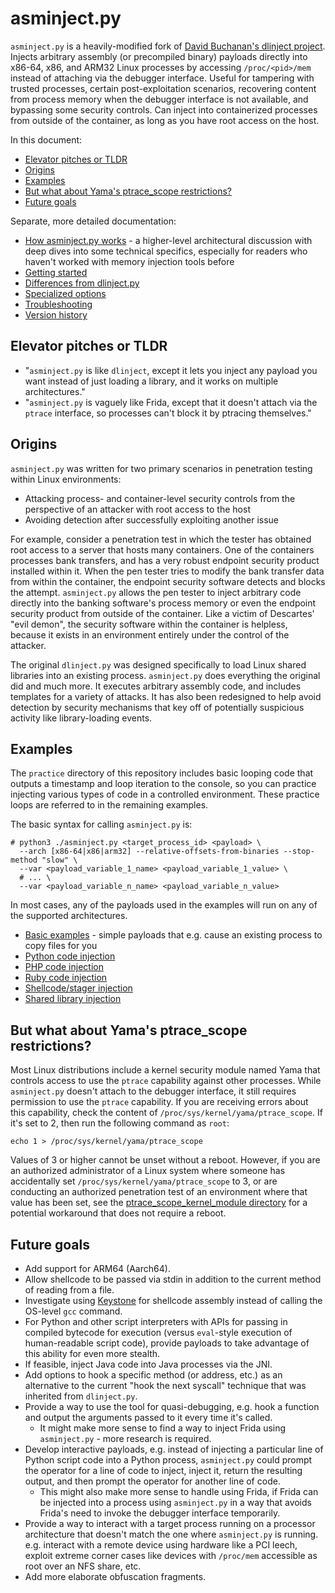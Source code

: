 # asminject.py
`asminject.py` is a heavily-modified fork of [David Buchanan's dlinject project](https://github.com/DavidBuchanan314/dlinject). Injects arbitrary assembly (or precompiled binary) payloads directly into x86-64, x86, and ARM32 Linux processes by accessing `/proc/<pid>/mem` instead of attaching via the debugger interface. Useful for tampering with trusted processes, certain post-exploitation scenarios, recovering content from process memory when the debugger interface is not available, and bypassing some security controls. Can inject into containerized processes from outside of the container, as long as you have root access on the host.

In this document:

* [Elevator pitches or TLDR](#elevator-pitches-or-tldr)
* [Origins](#origins)
* [Examples](#examples)
* [But what about Yama's ptrace_scope restrictions?](#but-what-about-yamas-ptrace_scope-restrictions)
* [Future goals](#future-goals)

Separate, more detailed documentation:

* <a href="docs/how_asminject_works.md">How asminject.py works</a> - a higher-level architectural discussion with deep dives into some technical specifics, especially for readers who haven't worked with memory injection tools before
* <a href="docs/getting_started.md">Getting started</a>
* <a href="docs/differences_from_dlinject.md">Differences from dlinject.py</a>
* <a href="docs/specialized_options.md">Specialized options</a>
* <a href="docs/troubleshooting.md">Troubleshooting</a>
* <a href="docs/version_history.md">Version history</a>

## Elevator pitches or TLDR

* "`asminject.py` is like `dlinject`, except it lets you inject any payload you want instead of just loading a library, and it works on multiple architectures."
* "`asminject.py` is vaguely like Frida, except that it doesn't attach via the `ptrace` interface, so processes can't block it by ptracing themselves."

## Origins

`asminject.py` was written for two primary scenarios in penetration testing within Linux environments:

* Attacking process- and container-level security controls from the perspective of an attacker with root access to the host
* Avoiding detection after successfully exploiting another issue

For example, consider a penetration test in which the tester has obtained root access to a server that hosts many containers. One of the containers processes bank transfers, and has a very robust endpoint security product installed within it. When the pen tester tries to modify the bank transfer data from within the container, the endpoint security software detects and blocks the attempt. `asminject.py` allows the pen tester to inject arbitrary code directly into the banking software's process memory or even the endpoint security product from outside of the container. Like a victim of Descartes' "evil demon", the security software within the container is helpless, because it exists in an environment entirely under the control of the attacker.

The original `dlinject.py` was designed specifically to load Linux shared libraries into an existing process. `asminject.py` does everything the original did and much more. It executes arbitrary assembly code, and includes templates for a variety of attacks. It has also been redesigned to help avoid detection by security mechanisms that key off of potentially suspicious activity like library-loading events.

## Examples

The `practice` directory of this repository includes basic looping code that outputs a timestamp and loop iteration to the console, so you can practice injecting various types of code in a controlled environment. These practice loops are referred to in the remaining examples.

The basic syntax for calling `asminject.py` is:

```
# python3 ./asminject.py <target_process_id> <payload> \
  --arch [x86-64|x86|arm32] --relative-offsets-from-binaries --stop-method "slow" \
  --var <payload_variable_1_name> <payload_variable_1_value> \
  # ... \
  --var <payload_variable_n_name> <payload_variable_n_value>
```

In most cases, any of the payloads used in the examples will run on any of the supported architectures.

* <a href="docs/examples-basic.md">Basic examples</a> - simple payloads that e.g. cause an existing process to copy files for you
* <a href="docs/examples-python.md">Python code injection</a>
* <a href="docs/examples-php.md">PHP code injection</a>
* <a href="docs/examples-ruby.md">Ruby code injection</a>
* <a href="docs/examples-shellcode_injection.md">Shellcode/stager injection</a>
* <a href="docs/examples-shared_library_injection.md">Shared library injection</a>

## But what about Yama's ptrace_scope restrictions?

Most Linux distributions include a kernel security module named Yama that controls access to use the `ptrace` capability against other processes. While `asminject.py` doesn't attach to the debugger interface, it still requires permission to use the `ptrace` capability. If you are receiving errors about this capability, check the content of `/proc/sys/kernel/yama/ptrace_scope`. If it's set to 2, then run the following command as `root`:

```
echo 1 > /proc/sys/kernel/yama/ptrace_scope
```

Values of 3 or higher cannot be unset without a reboot. However, if you are an authorized administrator of a Linux system where someone has accidentally set `/proc/sys/kernel/yama/ptrace_scope` to 3, or are conducting an authorized penetration test of an environment where that value has been set, see the <a href="ptrace_scope_kernel_module/">ptrace_scope_kernel_module directory</a> for a potential workaround that does not require a reboot.

## Future goals

* Add support for ARM64 (Aarch64).
* Allow shellcode to be passed via stdin in addition to the current method of reading from a file.
* Investigate using [Keystone](https://www.keystone-engine.org/) for shellcode assembly instead of calling the OS-level `gcc` command.
* For Python and other script interpreters with APIs for passing in compiled bytecode for execution (versus `eval`-style execution of human-readable script code), provide payloads to take advantage of this ability for even more stealth.
* If feasible, inject Java code into Java processes via the JNI.
* Add options to hook a specific method (or address, etc.) as an alternative to the current "hook the next syscall" technique that was inherited from `dlinject.py`.
* Provide a way to use the tool for quasi-debugging, e.g. hook a function and output the arguments passed to it every time it's called.
  * It might make more sense to find a way to inject Frida using `asminject.py` - more research is required.
* Develop interactive payloads, e.g. instead of injecting a particular line of Python script code into a Python process, `asminject.py` could prompt the operator for a line of code to inject, inject it, return the resulting output, and then prompt the operator for another line of code.
  * This might also make more sense to handle using Frida, if Frida can be injected into a process using `asminject.py` in a way that avoids Frida's need to invoke the debugger interface temporarily.
* Provide a way to interact with a target process running on a processor architecture that doesn't match the one where `asminject.py` is running. e.g. interact with a remote device using hardware like a PCI leech, exploit extreme corner cases like devices with `/proc/mem` accessible as root over an NFS share, etc.
* Add more elaborate obfuscation fragments.

